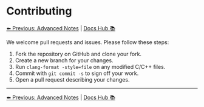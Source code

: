 # Contributing

[⬅️ Previous: Advanced Notes](AdvancedNotes.md) | [Docs Hub 📚](README.md)

We welcome pull requests and issues. Please follow these steps:

1. Fork the repository on GitHub and clone your fork.
2. Create a new branch for your changes.
3. Run `clang-format -style=file` on any modified C/C++ files.
4. Commit with `git commit -s` to sign off your work.
5. Open a pull request describing your changes.

---

[⬅️ Previous: Advanced Notes](AdvancedNotes.md) | [Docs Hub 📚](README.md)
